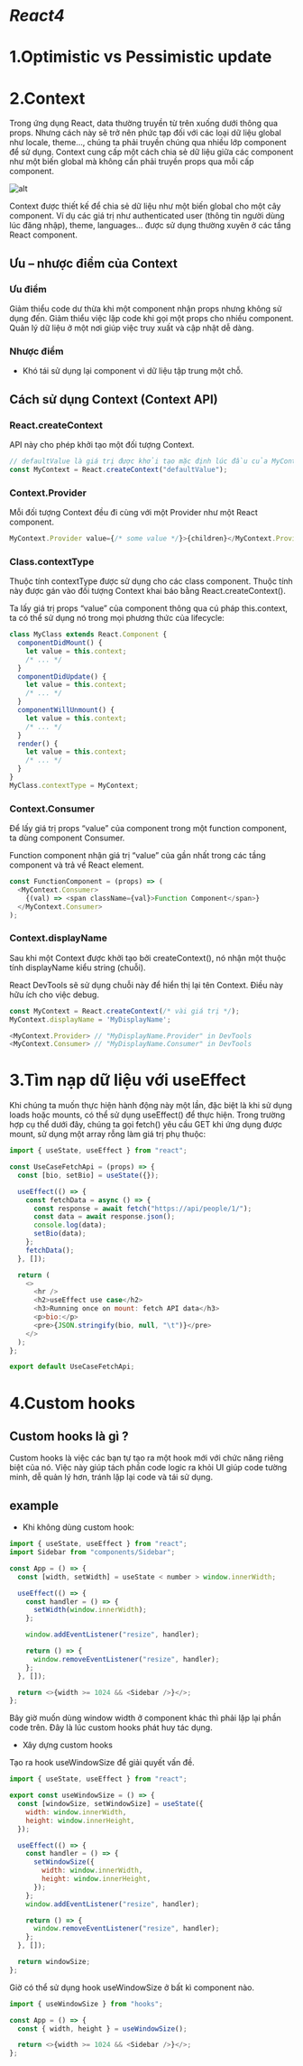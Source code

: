# ***React4***

# 1.Optimistic vs Pessimistic update
# 2.Context

Trong ứng dụng React, data thường truyền từ trên xuống dưới thông qua props. Nhưng cách này sẽ trở nên phức tạp đối với các loại dữ liệu global như locale, theme…, chúng ta phải truyền chúng qua nhiều lớp component để sử dụng. Context cung cấp một cách chia sẻ dữ liệu giữa các component như một biến global mà không cần phải truyền props qua mỗi cấp component.

![alt](https://wiki.tino.org/wp-content/uploads/2021/10/context-react-idea.drawio.png)

Context được thiết kế để chia sẻ dữ liệu như một biến global cho một cây component. Ví dụ các giá trị như authenticated user (thông tin người dùng lúc đăng nhập), theme, languages… được sử dụng thường xuyên ở các tầng React component.

## Ưu – nhược điểm của Context

### Ưu điểm

Giảm thiểu code dư thừa khi một component nhận props nhưng không sử dụng đến.
Giảm thiểu việc lặp code khi gọi một props cho nhiều component.
Quản lý dữ liệu ở một nơi giúp việc truy xuất và cập nhật dễ dàng.

### Nhược điểm

- Khó tái sử dụng lại component vì dữ liệu tập trung một chỗ.

## Cách sử dụng Context (Context API)

### React.createContext

API này cho phép khởi tạo một đối tượng Context.

```js
// defaultValue là giá trị được khởi tạo mặc định lúc đầu của MyContext
const MyContext = React.createContext("defaultValue");
```

### Context.Provider

Mỗi đối tượng Context đều đi cùng với một Provider như một React component.

```js
MyContext.Provider value={/* some value */}>{children}</MyContext.Provider>
```

### Class.contextType

Thuộc tính contextType được sử dụng cho các class component. Thuộc tính này được gán vào đối tượng Context khai báo bằng React.createContext().

Ta lấy giá trị props “value” của component <Provider> thông qua cú pháp this.context, ta có thể sử dụng nó trong mọi phương thức của lifecycle:

```js
class MyClass extends React.Component {
  componentDidMount() {
    let value = this.context;
    /* ... */
  }
  componentDidUpdate() {
    let value = this.context;
    /* ... */
  }
  componentWillUnmount() {
    let value = this.context;
    /* ... */
  }
  render() {
    let value = this.context;
    /* ... */
  }
}
MyClass.contextType = MyContext;
```

### Context.Consumer

Để lấy giá trị props “value” của component <Provider> trong một function component, ta dùng component Consumer.

Function component nhận giá trị “value” của <Provider> gần nhất trong các tầng component và trả về React element.

```js
const FunctionComponent = (props) => (
  <MyContext.Consumer>
    {(val) => <span className={val}>Function Component</span>}
  </MyContext.Consumer>
);
```

### Context.displayName

Sau khi một Context được khởi tạo bởi createContext(), nó nhận một thuộc tính displayName kiểu string (chuỗi).

React DevTools sẽ sử dụng chuỗi này để hiển thị lại tên Context. Điều này hữu ích cho việc debug.

```js
const MyContext = React.createContext(/* vài giá trị */);
MyContext.displayName = 'MyDisplayName';

<MyContext.Provider> // "MyDisplayName.Provider" in DevTools
<MyContext.Consumer> // "MyDisplayName.Consumer" in DevTools
```

# 3.Tìm nạp dữ liệu với useEffect

Khi chúng ta muốn thực hiện hành động này một lần, đặc biệt là khi sử dụng loads hoặc mounts, có thể sử dụng useEffect() để thực hiện. Trong trường hợp cụ thể dưới đây, chúng ta gọi fetch() yêu cầu GET khi ứng dụng được mount, sử dụng một array rỗng làm giá trị phụ thuộc:

```js
import { useState, useEffect } from "react";

const UseCaseFetchApi = (props) => {
  const [bio, setBio] = useState({});

  useEffect(() => {
    const fetchData = async () => {
      const response = await fetch("https://api/people/1/");
      const data = await response.json();
      console.log(data);
      setBio(data);
    };
    fetchData();
  }, []);

  return (
    <>
      <hr />
      <h2>useEffect use case</h2>
      <h3>Running once on mount: fetch API data</h3>
      <p>bio:</p>
      <pre>{JSON.stringify(bio, null, "\t")}</pre>
    </>
  );
};

export default UseCaseFetchApi;
```

# 4.Custom hooks

## Custom hooks là gì ?

Custom hooks là việc các bạn tự tạo ra một hook mới với chức năng riêng biệt của nó. Việc này giúp tách phần code logic ra khỏi UI giúp code tường minh, dễ quản lý hơn, tránh lặp lại code và tái sử dụng.

## example

- Khi không dùng custom hook:

```js
import { useState, useEffect } from "react";
import Sidebar from "components/Sidebar";

const App = () => {
  const [width, setWidth] = useState < number > window.innerWidth;

  useEffect(() => {
    const handler = () => {
      setWidth(window.innerWidth);
    };

    window.addEventListener("resize", handler);

    return () => {
      window.removeEventListener("resize", handler);
    };
  }, []);

  return <>{width >= 1024 && <Sidebar />}</>;
};
```

Bây giờ muốn dùng window width ở component khác thì phải lặp lại phần code trên. Đây là lúc custom hooks phát huy tác dụng.

- Xây dựng custom hooks

Tạo ra hook useWindowSize để giải quyết vấn đề.

```js
import { useState, useEffect } from "react";

export const useWindowSize = () => {
  const [windowSize, setWindowSize] = useState({
    width: window.innerWidth,
    height: window.innerHeight,
  });

  useEffect(() => {
    const handler = () => {
      setWindowSize({
        width: window.innerWidth,
        height: window.innerHeight,
      });
    };
    window.addEventListener("resize", handler);

    return () => {
      window.removeEventListener("resize", handler);
    };
  }, []);

  return windowSize;
};
```

Giờ có thể sử dụng hook useWindowSize ở bất kì component nào.

```js
import { useWindowSize } from "hooks";

const App = () => {
  const { width, height } = useWindowSize();

  return <>{width >= 1024 && <Sidebar />}</>;
};
```

